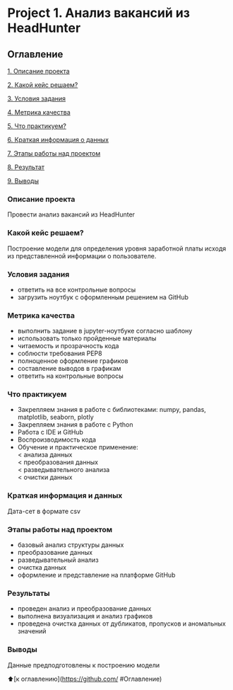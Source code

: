 # __Project 1. Анализ вакансий из HeadHunter__

## __Оглавление__
[1. Описание проекта](https://github.com/Alekaran/SF-DS-Alekaran/)<br>

[2. Какой кейс решаем?](https://github.com/Alekaran/SF-DS-Alekaran/blob/main/project_0/my_game/ReadMe.md#2-%D1%83%D1%81%D0%BB%D0%BE%D0%B2%D0%B8%D1%8F-%D0%B7%D0%B0%D0%B4%D0%B0%D0%BD%D0%B8%D1%8F)<br>

[3. Условия задания]()<br>

[4. Метрика качества]()<br>

[5. Что практикуем?]()<br>

[6. Краткая информация о данных](https://github.com/Alekaran/SF-DS-Alekaran/blob/main/project_0/my_game/)<br>

[7. Этапы работы над проектом](https://github.com/Alekaran/SF-DS-Alekaran/blob/main/project_0/)<br>

[8. Результат](https://github.com/Alekaran/SF-DS-Alekaran/blob/main/project_0/my_game/)<br>

[9. Выводы]()<br>

### __Описание проекта__
Провести анализ вакансий из HeadHunter

### __Какой кейс решаем__?
Построение модели для определения уровня заработной платы исходя из представленной информации о пользователе.

### **Условия задания**
- ответить на все контрольные вопросы  
- загрузить ноутбук с оформленным решением на GitHub 

### **Метрика качества**
- выполнить задание в jupyter-ноутбуке согласно шаблону
- использовать только пройденные материалы
- читаемость и прозрачность кода
- соблюсти требования PEP8
- полноценное оформление графиков
- составление выводов в графикам
- ответить на контрольные вопросы

### **Что практикуем**
- Закрепляем знания в работе с библиотеками: numpy, pandas, matplotlib, seaborn, plotly
- Закрепляем знания в работе с Python
- Работа с IDE и GitHub
- Воспроизводимость кода
- Обучение и практическое применение:  
< анализа данных   
< преобразования данных  
< разведывательного анализа  
< очистки данных  

### **Краткая информация и данных**
Дата-сет в формате csv

### **Этапы работы над проектом**
- базовый анализ структуры данных
- преобразование данных
- разведывательный анализ
- очистка данных
- оформление и представление на платформе GitHub

### **Результаты**
- проведен анализ и преобразование данных
- выполнена визуализация и анализ графиков
- проведена очистка данных от дубликатов, пропусков и аномальных значений

### **Выводы**
Данные предподготовлены к построению модели

:arrow_up:[к оглавлению](https://github.com/  #Оглавление)